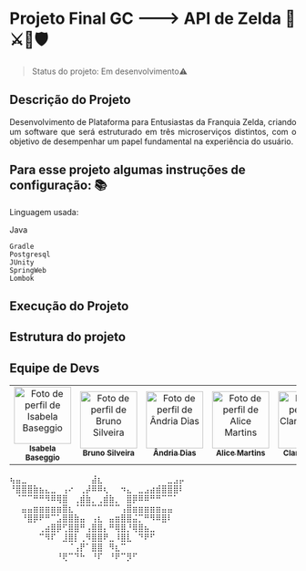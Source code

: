 # Projeto Final GC ---> API de Zelda 🧝⚔️🏹🛡️ </h1>

>Status do projeto: Em desenvolvimento:warning:

## Descrição do Projeto
<p align="justify"> Desenvolvimento de Plataforma para Entusiastas da Franquia Zelda, criando um software que será estruturado em três microserviços distintos, com o objetivo de desempenhar um papel fundamental na experiência do usuário. </p>

## Para esse projeto algumas instruções de configuração: :books:
Linguagem usada:
<p> Java </p>

```
Gradle
Postgresql
JUnity
SpringWeb
Lombok
```
## Execução do Projeto

## Estrutura do projeto

## Equipe de Devs

<table>
  <tr>
    <td align="center">
      <a href="#">
       <img src="https://github.com/IsabelaBaseggio.png" width="100px;" alt="Foto de perfil de Isabela Baseggio" /<br>
        <sub>
          <b>Isabela Baseggio</b>
        </sub>
      </a>
    </td>
    <td align="center">
      <a href="#">
        <img src="https://github.com/bruno-ssilveira.png" width="100px;" alt="Foto de perfil de Bruno Silveira" /<br>
        <sub>
          <b>Bruno Silveira</b>
        </sub>
      </a>
    </td>
    <td align="center">
      <a href="#">
        <img src="https://github.com/andria-gif.png" width="100px;" alt="Foto de perfil de Ândria Dias"/><br>
        <sub>
          <b>Ândria Dias</b>
        </sub>
      </a>
    </td>
    <td align="center">
      <a href="#">
        <img src="https://github.com/bunnydetails.png" width="100px;" alt="Foto de perfil de Alice Martins"/><br>
        <sub>
          <b>Alice Martins</b>
        </sub>
      </a>
    </td>
    <td align="center">
      <a href="#">
        <img src="https://github.com/Clarke2302.png" width="100px;" alt="Foto de perfil de Clarke Brasil"/><br>
        <sub>
          <b>Clarke Brasil</b>
        </sub>
      </a>
    </td>
  </tr>
</table>




⢦⣤⣀⠀⠀⠀⠀⠀⠀⠀⠀⠀⠀⠀⣼⣆⠀⠀⠀⠀⠀⠀⠀⠀⠀⠀⠀⣀⣠⡤
⠘⣿⣿⣿⣷⣦⣄⣀⠀⢠⠔⠀⢀⡼⠿⠿⢆⠀⠀⠲⣄⠀⣀⣠⣴⣾⣿⣿⣿⠇
⠀⠈⠉⠉⠛⠛⠻⠿⢿⣿⠀⢀⣾⣷⡀⢀⣾⣷⡀⠀⣿⡿⠿⠿⠛⠛⠉⠉⠁⠀
⠀⠀⣤⣤⣶⣶⣶⣶⣶⣿⣆⠈⠉⠉⠉⠉⠉⠉⠉⢠⣿⣶⣶⣶⣶⣶⣤⣤⠀⠀
⠀⠀⠘⣿⡿⠟⠛⠉⣡⣿⣿⣷⣤⠀⢠⣆⠀⣤⣶⣿⣿⣬⡉⠛⠻⠿⣿⠇⠀⠀
⠀⠀⠀⠀⠀⢀⣴⣿⡿⢋⣿⣿⠛⢠⣿⣿⡄⠛⢿⣿⡘⢿⣿⣦⣀⠀⠀⠀⠀⠀
⠀⠀⠀⠀⠀⠉⠻⠏⠀⣸⣿⡇⢀⠻⣿⣿⠟⣀⠸⣿⣇⠀⠙⠟⠋⠀⠀⠀⠀⠀
⠀⠀⠀⠀⠀⠀⠀⠀⠀⠀⠈⢠⡟⠁⣿⣿⠀⠻⣆⠉⠀⠀⠀⠀⠀⠀⠀⠀⠀⠀
⠀⠀⠀⠀⠀⠀⠀⠀⠘⢟⠉⠙⠓⠀⠘⠏⠀⠘⠟⠉⡻⠋⠀⠀⠀⠀⠀⠀⠀⠀

